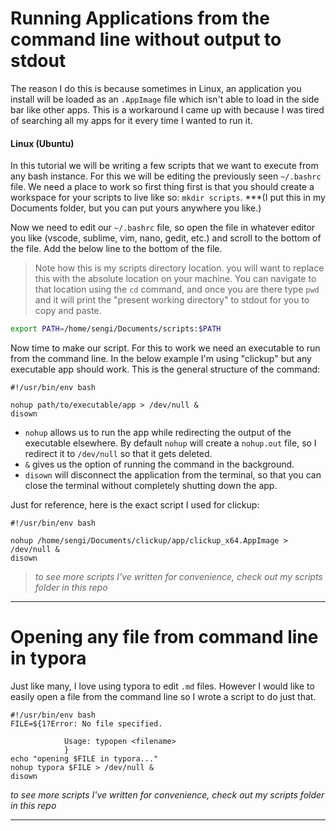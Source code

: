 # Running Applications from the command line without output to stdout

The reason I do this is because sometimes in Linux, an application you install will be loaded as an `.AppImage` file which isn't able to load in the side bar like other apps. This is a workaround I came up with because I was tired of searching all my apps for it every time I wanted to run it.

#### Linux (Ubuntu)

In this tutorial we will be writing a few scripts that we want to execute from any bash instance. For this we will be editing the previously seen `~/.bashrc` file. We need a place to work so first thing first is that you should create a workspace for your scripts to live like so: `mkdir scripts`. ***(I put this in my Documents folder, but you can put yours anywhere you like.) 

Now we need to edit our `~/.bashrc` file, so open the file in whatever editor you like (vscode, sublime, vim, nano, gedit, etc.) and scroll to the bottom of the file. Add the below line to the bottom of the file. 

> Note how this is my scripts directory location. you will want to replace this with the absolute location on your machine. You can navigate to that location using the `cd` command, and once you are there type `pwd` and it will print the "present working directory" to stdout for you to copy and paste.

```bash
export PATH=/home/sengi/Documents/scripts:$PATH
```

Now time to make our script. For this to work we need an executable to run from the command line. In the below example I'm using "clickup" but any executable app should work. This is the general structure of the command:

```
#!/usr/bin/env bash

nohup path/to/executable/app > /dev/null &
disown
```

- `nohup` allows us to run the app while redirecting the output of the executable elsewhere. By default `nohup` will create a `nohup.out` file, so I redirect it to `/dev/null` so that it gets deleted. 
- `&` gives us the option of running the command in the background.
- `disown` will disconnect the application from the terminal, so that you can close the terminal without completely shutting down the app.

Just for reference, here is the exact script I used for clickup:

```
#!/usr/bin/env bash

nohup /home/sengi/Documents/clickup/app/clickup_x64.AppImage > /dev/null &
disown
```

> *to see more scripts I've written for convenience, check out my scripts folder in this repo*

---

# Opening any file from command line in typora

Just like many, I love using typora to edit `.md` files. However I would like to easily open a file from the command line so I wrote a script to do just that.

```
#!/usr/bin/env bash
FILE=${1?Error: No file specified. 
            
            Usage: typopen <filename>
            }
echo "opening $FILE in typora..."
nohup typora $FILE > /dev/null &
disown
```

*to see more scripts I've written for convenience, check out my scripts folder in this repo*

---

